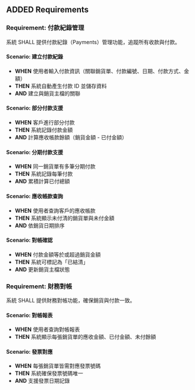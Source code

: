 ## ADDED Requirements

### Requirement: 付款紀錄管理
系統 SHALL 提供付款紀錄（Payments）管理功能，追蹤所有收款與付款。

#### Scenario: 建立付款紀錄
- **WHEN** 使用者輸入付款資訊（關聯銷貨單、付款編號、日期、付款方式、金額）
- **THEN** 系統自動產生付款 ID 並儲存資料
- **AND** 建立與銷貨主檔的關聯

#### Scenario: 部分付款支援
- **WHEN** 客戶進行部分付款
- **THEN** 系統記錄付款金額
- **AND** 計算應收帳款餘額（銷貨金額 - 已付金額）

#### Scenario: 分期付款支援
- **WHEN** 同一銷貨單有多筆分期付款
- **THEN** 系統記錄每筆付款
- **AND** 累積計算已付總額

#### Scenario: 應收帳款查詢
- **WHEN** 使用者查詢客戶的應收帳款
- **THEN** 系統顯示未付清的銷貨單與未付金額
- **AND** 依銷貨日期排序

#### Scenario: 對帳確認
- **WHEN** 付款金額等於或超過銷貨金額
- **THEN** 系統可標記為「已結清」
- **AND** 更新銷貨主檔狀態

### Requirement: 財務對帳
系統 SHALL 提供財務對帳功能，確保銷貨與付款一致。

#### Scenario: 對帳報表
- **WHEN** 使用者查詢對帳報表
- **THEN** 系統顯示每張銷貨單的應收金額、已付金額、未付餘額

#### Scenario: 發票對應
- **WHEN** 每張銷貨單皆需對應發票號碼
- **THEN** 系統確保發票號碼唯一
- **AND** 支援發票日期記錄

